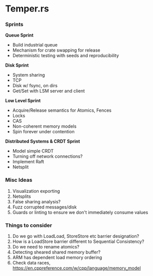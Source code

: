 # Temper.rs

### Sprints

**Queue Sprint**
* Build industrial queue
* Mechanism for crate swapping for release
* Deterministic testing with seeds and reproducibility

**Disk Sprint**
* System sharing
* TCP
* Disk w/ fsync, on dirs
* Get/Set with LSM server and client

**Low Level Sprint**
* Acquire/Release semantics for Atomics, Fences
* Locks
* CAS
* Non-coherent memory models
* Spin forever under contention

**Distributed Systems & CRDT Sprint**
* Model simple CRDT
* Turning off network connections?
* Implement Raft
* Netsplit

### Misc Ideas

1) Visualization exporting
2) Netsplits
3) False sharing analysis?
4) Fuzz corrupted messages/disk
5) Guards or linting to ensure we don't immediately consume values

### Things to consider

1) Do we go with LoadLoad, StoreStore etc barrier designation?
2) How is a LoadStore barrier different to Sequential Consistency?
3) Do we need to rename atomics?
4) Detecting sheared shared memory buffer?
5) ARM has dependent load memory ordering
6) Check data races, https://en.cppreference.com/w/cpp/language/memory_model